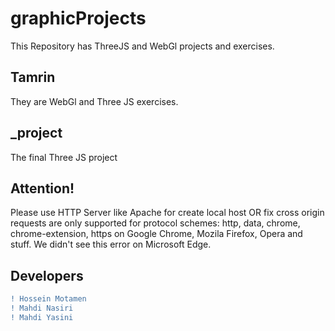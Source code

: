 # graphicProjects
This Repository has ThreeJS and WebGl projects and exercises.
## Tamrin 
They are WebGl and Three JS exercises.
## _project
The final Three JS project
## Attention!
Please use HTTP Server like Apache for create local host OR fix cross origin requests are only supported for protocol schemes: http, data, chrome, chrome-extension, https on Google Chrome, Mozila Firefox, Opera and stuff.
We didn't see this error on Microsoft Edge.
## Developers
```diff
! Hossein Motamen
! Mahdi Nasiri
! Mahdi Yasini
```
